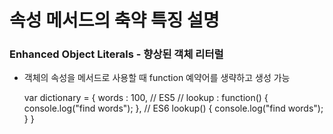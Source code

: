 # 속성 메서드의 축약 특징 설명

###  Enhanced Object Literals - 향상된 객체 리터럴

 - 객체의 속성을 메서드로 사용할 때 function 예약어를 생략하고 생성 가능

    var dictionary = {
       words : 100,
       // ES5
       // lookup : function() {
         console.log("find words");
       },
       // ES6
       lookup() {
         console.log("find words");
       }
    }
    
    
